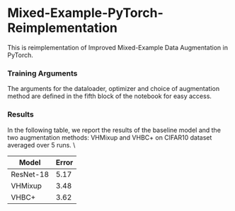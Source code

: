 # Mixed-Example-PyTorch-Reimplementation

This is reimplementation of Improved Mixed-Example Data Augmentation in PyTorch.

### Training Arguments

The arguments for the dataloader, optimizer and choice of augmentation method are defined in the fifth block of the notebook for easy access.

### Results

In the following table, we report the results of the baseline model and the two augmentation methods: VHMixup and VHBC+ on CIFAR10 dataset averaged over 5 runs. \\
        
| Model  | Error |
| ------------- | ------------- |
| ResNet-18  | 5.17|
| VHMixup | 3.48  |
| VHBC+ | 3.62  |
